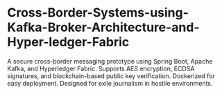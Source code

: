 # Cross-Border-Systems-using-Kafka-Broker-Architecture-and-Hyper-ledger-Fabric
A secure cross-border messaging prototype using Spring Boot, Apache Kafka, and Hyperledger Fabric. Supports AES encryption, ECDSA signatures, and blockchain-based public key verification. Dockerized for easy deployment. Designed for exile journalism in hostile environments.
